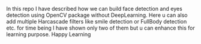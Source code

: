 In this repo I have described how we can build face detection and eyes detection using OpenCV package without DeepLearning. Here u can also add multiple Harcascade filters like smile detection or FullBody detection etc. for time being I have shown only two of them but u can enhance this for learning purpose. Happy Learning
